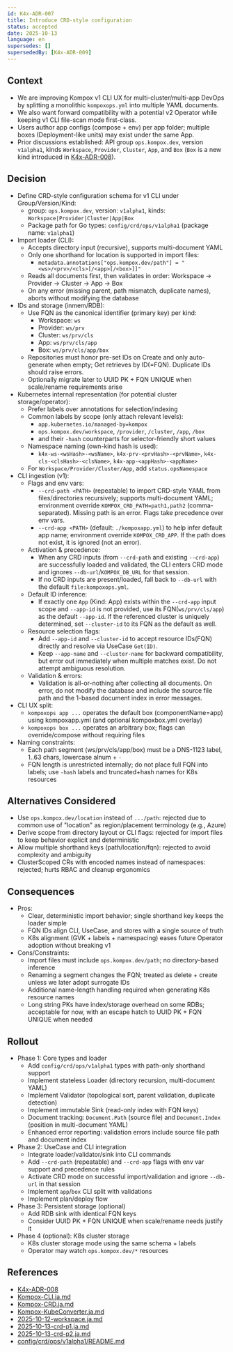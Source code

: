 ```yaml
---
id: K4x-ADR-007
title: Introduce CRD-style configuration
status: accepted
date: 2025-10-13
language: en
supersedes: []
supersededBy: [K4x-ADR-009]
---
```


## Context

- We are improving Kompox v1 CLI UX for multi-cluster/multi-app DevOps by splitting a monolithic `kompoxops.yml` into multiple YAML documents.
- We also want forward compatibility with a potential v2 Operator while keeping v1 CLI file-scan mode first-class.
- Users author app configs (compose + env) per app folder; multiple boxes (Deployment-like units) may exist under the same App.
- Prior discussions established: API group `ops.kompox.dev`, version `v1alpha1`, kinds `Workspace`, `Provider`, `Cluster`, `App`, and `Box` (`Box` is a new kind introduced in [K4x-ADR-008]).

## Decision

- Define CRD-style configuration schema for v1 CLI under Group/Version/Kind:
  - group: `ops.kompox.dev`, version: `v1alpha1`, kinds: `Workspace|Provider|Cluster|App|Box`
  - Package path for Go types: `config/crd/ops/v1alpha1` (package name: `v1alpha1`)
- Import loader (CLI):
  - Accepts directory input (recursive), supports multi-document YAML
  - Only one shorthand for location is supported in import files:
    - `metadata.annotations["ops.kompox.dev/path"] = "<ws>/<prv>/<cls>[/<app>[/<box>]]"`
  - Reads all documents first, then validates in order: Workspace → Provider → Cluster → App → Box
  - On any error (missing parent, path mismatch, duplicate names), aborts without modifying the database
- IDs and storage (inmem/RDB):
  - Use FQN as the canonical identifier (primary key) per kind:
    - Workspace: `ws`
    - Provider: `ws/prv`
    - Cluster: `ws/prv/cls`
    - App: `ws/prv/cls/app`
    - Box: `ws/prv/cls/app/box`
  - Repositories must honor pre-set IDs on Create and only auto-generate when empty; Get retrieves by ID(=FQN). Duplicate IDs should raise errors.
  - Optionally migrate later to UUID PK + FQN UNIQUE when scale/rename requirements arise
- Kubernetes internal representation (for potential cluster storage/operator):
  - Prefer labels over annotations for selection/indexing
  - Common labels by scope (only attach relevant levels):
    - `app.kubernetes.io/managed-by=kompox`
    - `ops.kompox.dev/workspace`, `/provider`, `/cluster`, `/app`, `/box`
    - and their `-hash` counterparts for selector-friendly short values
  - Namespace naming (own-kind hash is used):
    - `k4x-ws-<wsHash>-<wsName>`, `k4x-prv-<prvHash>-<prvName>`, `k4x-cls-<clsHash>-<clsName>`, `k4x-app-<appHash>-<appName>`
  - For `Workspace/Provider/Cluster/App`, add `status.opsNamespace`
- CLI ingestion (v1):
  - Flags and env vars:
    - `--crd-path <PATH>` (repeatable) to import CRD-style YAML from files/directories recursively; supports multi-document YAML; environment override `KOMPOX_CRD_PATH=path1,path2` (comma-separated). Missing path is an error. Flags take precedence over env vars.
    - `--crd-app <PATH>` (default: `./kompoxapp.yml`) to help infer default app name; environment override `KOMPOX_CRD_APP`. If the path does not exist, it is ignored (not an error).
  - Activation & precedence:
    - When any CRD inputs (from `--crd-path` and existing `--crd-app`) are successfully loaded and validated, the CLI enters CRD mode and ignores `--db-url`/`KOMPOX_DB_URL` for that session.
    - If no CRD inputs are present/loaded, fall back to `--db-url` with the default `file:kompoxops.yml`.
  - Default ID inference:
    - If exactly one `App` (Kind: App) exists within the `--crd-app` input scope and `--app-id` is not provided, use its FQN(`ws/prv/cls/app`) as the default `--app-id`. If the referenced cluster is uniquely determined, set `--cluster-id` to its FQN as the default as well.
  - Resource selection flags:
    - Add `--app-id` and `--cluster-id` to accept resource IDs(FQN) directly and resolve via UseCase `Get(ID)`.
    - Keep `--app-name` and `--cluster-name` for backward compatibility, but error out immediately when multiple matches exist. Do not attempt ambiguous resolution.
  - Validation & errors:
    - Validation is all-or-nothing after collecting all documents. On error, do not modify the database and include the source file path and the 1-based document index in error messages.
- CLI UX split:
  - `kompoxops app ...` operates the default box (componentName=app) using kompoxapp.yml (and optional kompoxbox.yml overlay)
  - `kompoxops box ...` operates an arbitrary box; flags can override/compose without requiring files
- Naming constraints:
  - Each path segment (ws/prv/cls/app/box) must be a DNS-1123 label, 1..63 chars, lowercase alnum + `-`
  - FQN length is unrestricted internally; do not place full FQN into labels; use `-hash` labels and truncated+hash names for K8s resources

## Alternatives Considered

- Use `ops.kompox.dev/location` instead of `.../path`: rejected due to common use of "location" as region/placement terminology (e.g., Azure)
- Derive scope from directory layout or CLI flags: rejected for import files to keep behavior explicit and deterministic
- Allow multiple shorthand keys (path/location/fqn): rejected to avoid complexity and ambiguity
- ClusterScoped CRs with encoded names instead of namespaces: rejected; hurts RBAC and cleanup ergonomics

## Consequences

- Pros:
  - Clear, deterministic import behavior; single shorthand key keeps the loader simple
  - FQN IDs align CLI, UseCase, and stores with a single source of truth
  - K8s alignment (GVK + labels + namespacing) eases future Operator adoption without breaking v1
- Cons/Constraints:
  - Import files must include `ops.kompox.dev/path`; no directory-based inference
  - Renaming a segment changes the FQN; treated as delete + create unless we later adopt surrogate IDs
  - Additional name-length handling required when generating K8s resource names
  - Long string PKs have index/storage overhead on some RDBs; acceptable for now, with an escape hatch to UUID PK + FQN UNIQUE when needed

## Rollout

- Phase 1: Core types and loader
  - Add `config/crd/ops/v1alpha1` types with path-only shorthand support
  - Implement stateless Loader (directory recursion, multi-document YAML)
  - Implement Validator (topological sort, parent validation, duplicate detection)
  - Implement immutable Sink (read-only index with FQN keys)
  - Document tracking: `Document.Path` (source file) and `Document.Index` (position in multi-document YAML)
  - Enhanced error reporting: validation errors include source file path and document index
- Phase 2: UseCase and CLI integration
  - Integrate loader/validator/sink into CLI commands
  - Add `--crd-path` (repeatable) and `--crd-app` flags with env var support and precedence rules
  - Activate CRD mode on successful import/validation and ignore `--db-url` in that session
  - Implement `app`/`box` CLI split with validations
  - Implement plan/deploy flow
- Phase 3: Persistent storage (optional)
  - Add RDB sink with identical FQN keys
  - Consider UUID PK + FQN UNIQUE when scale/rename needs justify it
- Phase 4 (optional): K8s cluster storage
  - K8s cluster storage mode using the same schema + labels
  - Operator may watch `ops.kompox.dev/*` resources

## References

- [K4x-ADR-008]
- [Kompox-CLI.ja.md]
- [Kompox-CRD.ja.md]
- [Kompox-KubeConverter.ja.md]
- [2025-10-12-workspace.ja.md]
- [2025-10-13-crd-p1.ja.md]
- [2025-10-13-crd-p2.ja.md]
- [config/crd/ops/v1alpha1/README.md]

[K4x-ADR-008]: ./K4x-ADR-008.md
[Kompox-CLI.ja.md]: ../v1/Kompox-CLI.ja.md
[Kompox-CRD.ja.md]: ../v1/Kompox-CRD.ja.md
[Kompox-KubeConverter.ja.md]: ../v1/Kompox-KubeConverter.ja.md
[2025-10-12-workspace.ja.md]: ../../../_dev/tasks/2025-10-12-workspace.ja.md
[2025-10-13-crd-p1.ja.md]: ../../../_dev/tasks/2025-10-13-crd-p1.ja.md
[2025-10-13-crd-p2.ja.md]: ../../../_dev/tasks/2025-10-13-crd-p2.ja.md
[config/crd/ops/v1alpha1/README.md]: ../../../config/crd/ops/v1alpha1/README.md

